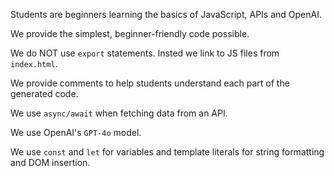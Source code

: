 Students are beginners learning the basics of JavaScript, APIs and OpenAI.

We provide the simplest, beginner-friendly code possible.

We do NOT use `export` statements. Insted we link to JS files from `index.html`.

We provide comments to help students understand each part of the generated code.

We use `async/await` when fetching data from an API.

We use OpenAI's `GPT-4o` model.

We use `const` and `let` for variables and template literals for string formatting and DOM insertion.

